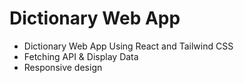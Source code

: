 # Dictionary Web App

* Dictionary Web App Using React and Tailwind CSS
* Fetching API & Display Data
* Responsive design
